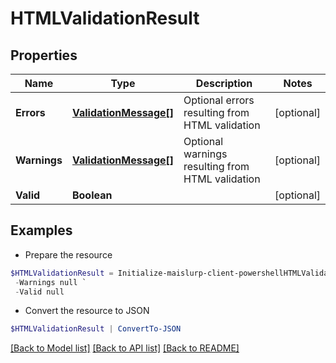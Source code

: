 # HTMLValidationResult
## Properties

Name | Type | Description | Notes
------------ | ------------- | ------------- | -------------
**Errors** | [**ValidationMessage[]**](ValidationMessage) | Optional errors resulting from HTML validation | [optional] 
**Warnings** | [**ValidationMessage[]**](ValidationMessage) | Optional warnings resulting from HTML validation | [optional] 
**Valid** | **Boolean** |  | [optional] 

## Examples

- Prepare the resource
```powershell
$HTMLValidationResult = Initialize-maislurp-client-powershellHTMLValidationResult  -Errors null `
 -Warnings null `
 -Valid null
```

- Convert the resource to JSON
```powershell
$HTMLValidationResult | ConvertTo-JSON
```

[[Back to Model list]](../README#documentation-for-models) [[Back to API list]](../README#documentation-for-api-endpoints) [[Back to README]](../README)

